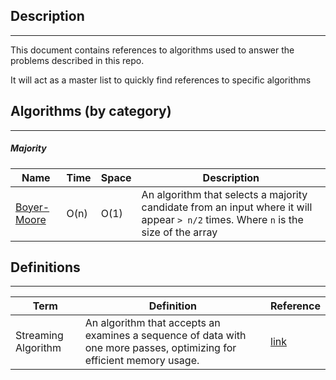 
## Description
--------------------
This document contains references to algorithms used to answer the problems described in this repo.

It will act as a master list to quickly find references to specific algorithms

## Algorithms (by category)
------------------

##### Majority

| Name                                                                                                                        | Time | Space | Description                                                                                                                       |
| --------------------------------------------------------------------------------------------------------------------------- | ---- | ----- | --------------------------------------------------------------------------------------------------------------------------------- |
| [Boyer-Moore](./majority/boyer-moore-majority-voting/README.md) | O(n) | O(1)  | An algorithm that selects a majority candidate from an input where it will appear `> n/2` times. Where `n` is the size of the array |


## Definitions
----------------------------

| Term                | Definition                                                                                          | Reference                                                 |
| ------------------- | --------------------------------------------------------------------------------------------------- | --------------------------------------------------------- |
| Streaming Algorithm | An algorithm that accepts an examines a sequence of data with one more passes, optimizing for efficient memory usage. | [link](https://en.wikipedia.org/wiki/Streaming_algorithm) |

